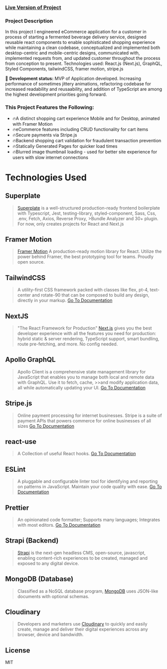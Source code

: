 
### [Live Version of Project](https://thehealthyfermentary.com)


### Project Description

In this project I engineered eCommerce application for a customer in process of starting a fermented beverage delivery service, designed reusable react components to enable sophisticated shopping experience while maintaining a clean codebase, conceptualized and implemented both desktop-centric and mobile-centric designs, communicated with, implemented requests from, and updated customer throughout the process from conception to present. Technologies used: React.js (Next.js), GraphQL, Styled Components, tailwindCSS, framer motion, stripe.js

🛑 **Development status:** MVP of Application developed. Increasing performance of sometimes jittery animations, refactoring codebase for increased readability and reusaability, and addition of TypeScript are among the highest development priorities going forward. 

### This Project Features the Following:
- 🔥A distinct shopping cart experience Mobile and for Desktop, animated with Framer Motion
- 🔥eCommerce features including CRUD functionality for cart items
- 🔥Secure payments via Stripe.js
- 🔥Backend shopping cart validation for fraudulent transaction prevention
- 🔥Statically Generated Pages for quicker load times
- 🔥Blurred image thumbnail loading - used for better site experience for users with slow internet connections

# Technologies Used

## Superplate

>[Superplate](https://github.com/pankod/superplate) is a well-structured production-ready frontend boilerplate with Typescript, Jest, testing-library, styled-component, Sass, Css, .env, Fetch, Axios, Reverse Proxy, >Bundle Analyzer and 30+ plugin. For now, only creates projects for React and Next.js

## Framer Motion 

>[Framer Motion](https://www.framer.com/motion/) A production-ready motion library for React. Utilize the power behind Framer, the best prototyping tool for teams. Proudly open source.

## TailwindCSS

>A utility-first CSS framework packed with classes like flex, pt-4, text-center and rotate-90 that can be composed to build any design, directly in your markup.
>[Go To Documentation](https://tailwindcss.com/docs)

## NextJS

> "The React Framework for Production" [Next.js](https://nextjs.org/) gives you the best developer experience with all the features you need for production: hybrid static & server rendering, TypeScript support, smart bundling, route pre-fetching, and more. No config needed.

## Apollo GraphQL

>Apollo Client is a comprehensive state management library for JavaScript that enables you to manage both local and remote data with GraphQL. Use it to fetch, cache, >>and modify application data, all while automatically updating your UI.
>[Go To Documentation](https://www.apollographql.com/docs/react/)

## Stripe.js

>Online payment processing for internet businesses. Stripe is a suite of payment APIs that powers commerce for online businesses of all sizes
>[Go To Documentation](https://stripe.com/docs/js)

## react-use

>A Collection of useful React hooks.
>[Go To Documentation](https://github.com/streamich/react-use)


## ESLint

> A pluggable and configurable linter tool for identifying and reporting on patterns in JavaScript. Maintain your code quality with ease.
> [Go To Documentation](https://eslint.org/docs/user-guide/getting-started)


## Prettier

> An opinionated code formatter; Supports many languages; Integrates with most editors.
> [Go To Documentation](https://prettier.io/docs/en/index.html)

## Strapi (Backend)

> [Strapi](Strapi.io) is the next-gen headless CMS, open-source, javascript, enabling content-rich experiences to be created, managed and exposed to any digital device.

## MongoDB (Database)

> Classified as a NoSQL database program, [MongoDB](https://www.mongodb.com/) uses JSON-like documents with optional schemas. 

## Cloudinary

> Developers and marketers use [Cloudinary](https://cloudinary.com/) to quickly and easily create, manage and deliver their digital experiences across any browser, device and bandwidth.




## License

MIT
